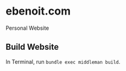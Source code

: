 ebenoit.com
===========

Personal Website


## Build Website
In Terminal, run `bundle exec middleman build`.
